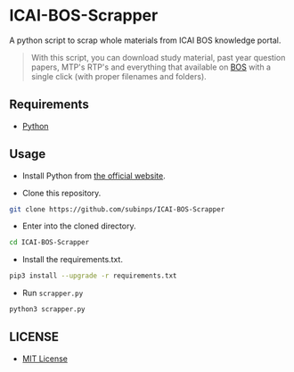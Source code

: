 # ICAI-BOS-Scrapper

A python script to scrap whole materials from ICAI BOS knowledge portal.

> With this script, you can download study material, past year question papers, MTP's RTP's and everything that available on [BOS](https://boslive.icai.org/index.php) with a single click (with proper filenames and folders). 



## Requirements

- [Python](https://www.python.org/downloads/)

## Usage

- Install Python from [the official website](https://www.python.org/downloads/).

- Clone this repository.

```sh
git clone https://github.com/subinps/ICAI-BOS-Scrapper
```

- Enter into the cloned directory.

```sh
cd ICAI-BOS-Scrapper
```

- Install the requirements.txt.

```sh
pip3 install --upgrade -r requirements.txt
```

- Run `scrapper.py`

```sh
python3 scrapper.py
```

## LICENSE

- [MIT License](./LICENSE)
